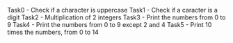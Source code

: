 Task0 - Check if a character is uppercase
Task1 - Check if a caracter is a digit 
Task2 - Multiplication of 2 integers
Task3 - Print the numbers from 0 to 9
Task4 - Print the numbers from 0 to 9 except 2 and 4 
Task5 - Print 10 times the numbers, from 0 to 14
